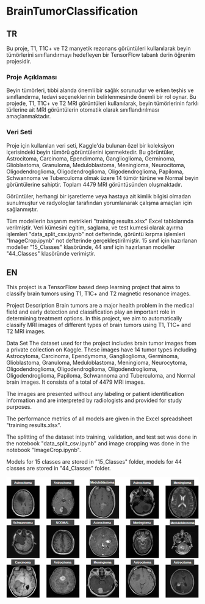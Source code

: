 # BrainTumorClassification

## TR
Bu proje, T1, T1C+ ve T2 manyetik rezonans görüntüleri kullanılarak beyin tümörlerini sınıflandırmayı hedefleyen bir TensorFlow tabanlı derin öğrenim projesidir.

### Proje Açıklaması
Beyin tümörleri, tıbbi alanda önemli bir sağlık sorunudur ve erken teşhis ve sınıflandırma, tedavi seçeneklerinin belirlenmesinde önemli bir rol oynar. Bu projede, T1, T1C+ ve T2 MRI görüntüleri kullanılarak, beyin tümörlerinin farklı türlerine ait MRI görüntülerin otomatik olarak sınıflandırılması amaçlanmaktadır.

### Veri Seti
Proje için kullanılan veri seti, Kaggle'da bulunan özel bir koleksiyon içerisindeki beyin tümörü görüntülerini içermektedir. Bu görüntüler, Astrocitoma, Carcinoma, Ependimoma, Ganglioglioma, Germinoma, Glioblastoma, Granuloma, Meduloblastoma, Meningioma, Neurocitoma, Oligodendroglioma, Oligodendroglioma, Oligodendroglioma, Papiloma, Schwannoma ve Tuberculoma olmak üzere 14 tümör türüne ve Normal beyin görüntülerine sahiptir. Toplam 4479 MRI görüntüsünden oluşmaktadır.


Görüntüler, herhangi bir işaretleme veya hastaya ait kimlik bilgisi olmadan sunulmuştur ve radyologlar tarafından yorumlanarak çalışma amaçları için sağlanmıştır.

Tüm modellerin başarım metrikleri "training results.xlsx" Excel tablolarında verilmiştir.
Veri kümesini egitim, saglama, ve test kumesi olarak ayırma işlemleri "data_split_csv.ipynb" not defterinde, görüntü kırpma işlemleri "ImageCrop.ipynb" not defterinde gerçekleştirilmiştir.
15 sınıf için hazırlanan modeller "15_Classes" klasöründe, 44 sınıf için hazırlanan modeller "44_Classes" klasöründe verimiştir.


## EN
This project is a TensorFlow based deep learning project that aims to classify brain tumors using T1, T1C+ and T2 magnetic resonance images.

Project Description
Brain tumors are a major health problem in the medical field and early detection and classification play an important role in determining treatment options. In this project, we aim to automatically classify MRI images of different types of brain tumors using T1, T1C+ and T2 MRI images.

Data Set
The dataset used for the project includes brain tumor images from a private collection on Kaggle. These images have 14 tumor types including Astrocytoma, Carcinoma, Ependymoma, Ganglioglioma, Germinoma, Glioblastoma, Granuloma, Meduloblastoma, Meningioma, Neurocytoma, Oligodendroglioma, Oligodendroglioma, Oligodendroglioma, Oligodendroglioma, Papiloma, Schwannoma and Tuberculoma, and Normal brain images. It consists of a total of 4479 MRI images.

The images are presented without any labeling or patient identification information and are interpreted by radiologists and provided for study purposes.

The performance metrics of all models are given in the Excel spreadsheet "training results.xlsx".

The splitting of the dataset into training, validation, and test set was done in the notebook "data_split_csv.ipynb" and image cropping was done in the notebook "ImageCrop.ipynb".

Models for 15 classes are stored in "15_Classes" folder, models for 44 classes are stored in "44_Classes" folder.

<div align="center">
  <img src="./data/tumors.png" alt="Örnek Resim">
</div>
